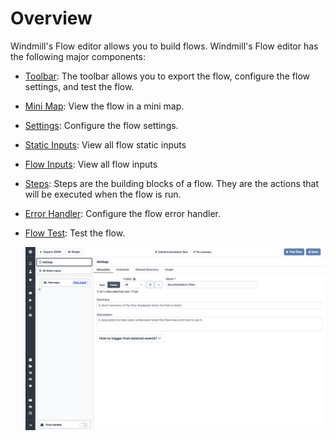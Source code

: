 # Overview

Windmill's Flow editor allows you to build flows. Windmill's Flow editor has the following major components:

- [Toolbar](https://app.windmill.dev/docs/flows/flow-toolbar): The toolbar allows you to export the flow, configure the flow settings, and test the flow.
- [Mini Map](https://app.windmill.dev/docs/flows/flow-mini-map): View the flow in a mini map.
- [Settings](https://app.windmill.dev/docs/flows/flow-settings): Configure the flow settings.
- [Static Inputs](https://app.windmill.dev/docs/flows/flow-inputs): View all flow static inputs
- [Flow Inputs](https://app.windmill.dev/docs/flows/flow-inputs): View all flow inputs
- [Steps](https://app.windmill.dev/docs/flows/flow-steps): Steps are the building blocks of a flow. They are the actions that will be executed when the flow is run.
- [Error Handler](https://app.windmill.dev/docs/flows/flow-error-handler): Configure the flow error handler.
- [Flow Test](https://app.windmill.dev/docs/flows/flow-test): Test the flow.

  ![Flow Editor](../assets/flows/flow_editor.png)
